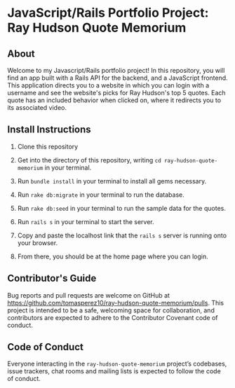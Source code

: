 # JavaScript/Rails Portfolio Project: Ray Hudson Quote Memorium

## About

Welcome to my Javascript/Rails portfolio project! In this repository, you will find an app built with a Rails API for the backend, and a JavaScript frontend. This application directs you to a website in which you can login with a username and see the website's picks for Ray Hudson's top 5 quotes. Each quote has an included behavior when clicked on, where it redirects you to its associated video.

## Install Instructions

1. Clone this repository

2. Get into the directory of this repository, writing `cd ray-hudson-quote-memorium` in your terminal.

3. Run `bundle install` in your terminal to install all gems necessary.

4. Run `rake db:migrate` in your terminal to run the database.

5. Run `rake db:seed` in your terminal to run the sample data for the quotes.

6. Run `rails s` in your terminal to start the server.

7. Copy and paste the localhost link that the `rails s` server is running onto your browser.

8. From there, you should be at the home page where you can login.

## Contributor's Guide

Bug reports and pull requests are welcome on GitHub at https://github.com/tomasperez10/ray-hudson-quote-memorium/pulls. This project is intended to be a safe, welcoming space for collaboration, and contributors are expected to adhere to the Contributor Covenant code of conduct.

## Code of Conduct

Everyone interacting in the `ray-hudson-quote-memorium` project’s codebases, issue trackers, chat rooms and mailing lists is expected to follow the code of conduct.